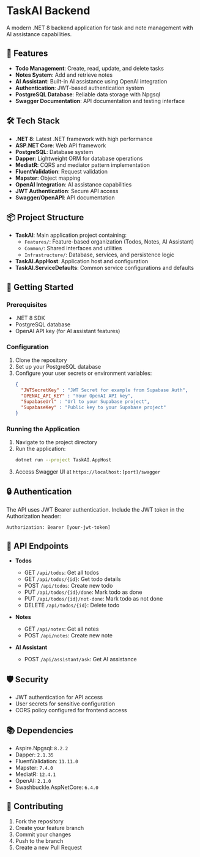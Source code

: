 # TaskAI Backend

A modern .NET 8 backend application for task and note management with AI assistance capabilities.

## 🚀 Features

- **Todo Management**: Create, read, update, and delete tasks
- **Notes System**: Add and retrieve notes
- **AI Assistant**: Built-in AI assistance using OpenAI integration
- **Authentication**: JWT-based authentication system
- **PostgreSQL Database**: Reliable data storage with Npgsql
- **Swagger Documentation**: API documentation and testing interface

## 🛠 Tech Stack

- **.NET 8**: Latest .NET framework with high performance
- **ASP.NET Core**: Web API framework
- **PostgreSQL**: Database system
- **Dapper**: Lightweight ORM for database operations
- **MediatR**: CQRS and mediator pattern implementation
- **FluentValidation**: Request validation
- **Mapster**: Object mapping
- **OpenAI Integration**: AI assistance capabilities
- **JWT Authentication**: Secure API access
- **Swagger/OpenAPI**: API documentation

## 📦 Project Structure

- **TaskAI**: Main application project containing:
  - `Features/`: Feature-based organization (Todos, Notes, AI Assistant)
  - `Common/`: Shared interfaces and utilities
  - `Infrastructure/`: Database, services, and persistence logic
- **TaskAI.AppHost**: Application host and configuration
- **TaskAI.ServiceDefaults**: Common service configurations and defaults

## 🚦 Getting Started

### Prerequisites

- .NET 8 SDK
- PostgreSQL database
- OpenAI API key (for AI assistant features)

### Configuration

1. Clone the repository
2. Set up your PostgreSQL database
3. Configure your user secrets or environment variables:
   ```json
   {
     "JWTSecretKey" : "JWT Secret for example from Supabase Auth",
     "OPENAI_API_KEY" : "Your OpenAI API key",
     "SupabaseUrl" : "Url to your Supabase project",
     "SupabaseKey" : "Public key to your Supabase project"
   }
   ```

### Running the Application

1. Navigate to the project directory
2. Run the application:
   ```bash
   dotnet run --project TaskAI.AppHost
   ```
3. Access Swagger UI at `https://localhost:[port]/swagger`

## 🔒 Authentication

The API uses JWT Bearer authentication. Include the JWT token in the Authorization header:
```
Authorization: Bearer [your-jwt-token]
```

## 📝 API Endpoints

- **Todos**
  - GET `/api/todos`: Get all todos
  - GET `/api/todos/{id}`: Get todo details
  - POST `/api/todos`: Create new todo
  - PUT `/api/todos/{id}/done`: Mark todo as done
  - PUT `/api/todos/{id}/not-done`: Mark todo as not done
  - DELETE `/api/todos/{id}`: Delete todo

- **Notes**
  - GET `/api/notes`: Get all notes
  - POST `/api/notes`: Create new note

- **AI Assistant**
  - POST `/api/assistant/ask`: Get AI assistance

## 🛡 Security

- JWT authentication for API access
- User secrets for sensitive configuration
- CORS policy configured for frontend access

## 📚 Dependencies

- Aspire.Npgsql: `8.2.2`
- Dapper: `2.1.35`
- FluentValidation: `11.11.0`
- Mapster: `7.4.0`
- MediatR: `12.4.1`
- OpenAI: `2.1.0`
- Swashbuckle.AspNetCore: `6.4.0`

## 🤝 Contributing

1. Fork the repository
2. Create your feature branch
3. Commit your changes
4. Push to the branch
5. Create a new Pull Request
